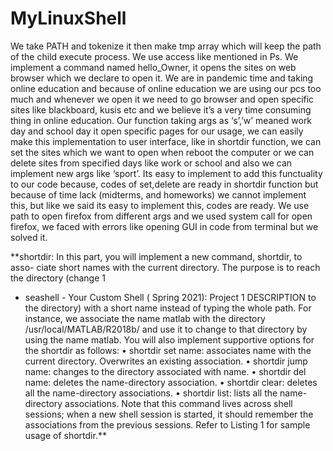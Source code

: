 # MyLinuxShell

We take PATH and tokenize it then make tmp array which will keep the path of the child execute process. We use access like mentioned in Ps.
We implement a command named hello_Owner, it opens the sites on web browser which we declare to open it. We are in pandemic time and taking online education and because of online education we are using our pcs too much and whenever we open it we need to go browser and open specific sites like blackboard, kusis etc and we believe it’s a very time consuming thing in online education. Our function taking args as ‘s’,’w’ meaned work day and school day it open specific pages for our usage, we can easily make this implementation to user interface, like in shortdir function, we can set the sites which we want to open when reboot the computer or we can delete sites from specified days like work or school and also we can implement new args like ‘sport’. Its easy to implement to add this functuality to our code because, codes of set,delete are ready in shortdir function but because of time lack (midterms, and homeworks) we cannot implement this, but like we said its easy to implement this, codes are ready. We use path to open firefox from different args and we used system call for open firefox, we faced with errors like opening GUI in code from terminal but we solved it.

**shortdir: In this part, you will implement a new command, shortdir, to asso-
ciate short names with the current directory. The purpose is to reach the directory (change
1
 - seashell - Your Custom Shell ( Spring 2021): Project 1 DESCRIPTION
 to the directory) with a short name instead of typing the whole path. For instance, we associate the name matlab with the directory /usr/local/MATLAB/R2018b/ and use it to change to that directory by using the name matlab. You will also implement supportive options for the shortdir as follows:
• shortdir set name: associates name with the current directory. Overwrites an existing association.
• shortdir jump name: changes to the directory associated with name.
• shortdir del name: deletes the name-directory association.
• shortdir clear: deletes all the name-directory associations.
• shortdir list: lists all the name-directory associations.
Note that this command lives across shell sessions; when a new shell session is started, it should remember the associations from the previous sessions. Refer to Listing 1 for sample usage of shortdir.**
